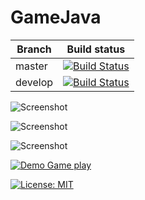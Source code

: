 # GameJava
|Branch             |Build status                                                  
|-------------------|-----------------------------------------------------
|master             |[![Build Status](https://travis-ci.org/coffeina/GameJava.svg?branch=master)](https://travis-ci.org/coffeina/GameJava)
|develop            |[![Build Status](https://travis-ci.org/coffeina/GameJava.svg?branch=develop)](https://travis-ci.org/coffeina/GameJava)


![Screenshot](https://cloud.githubusercontent.com/assets/1513287/23868380/7dd12f94-081f-11e7-808d-645da510d1e9.png)

![Screenshot](https://cloud.githubusercontent.com/assets/1513287/23958201/99a6b134-09a1-11e7-95ea-d3c5f228b4e4.png)

![Screenshot](https://cloud.githubusercontent.com/assets/1513287/23958247/c1fbbe54-09a1-11e7-8c4b-4436fd548633.png)



[![Demo Game play](https://img.youtube.com/vi/zOBioOvw350/0.jpg)](https://www.youtube.com/watch?v=zOBioOvw350)


[![License: MIT](https://img.shields.io/badge/License-MIT-yellow.svg)](https://opensource.org/licenses/MIT)
